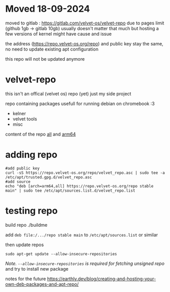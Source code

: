 # Moved 18-09-2024

moved to gitlab : https://gitlab.com/velvet-os/velvet-repo
due to pages limit (github 1gb -> gitlab 10gb) usually doesn't matter that much but hosting a few versions of kernel might have cause and issue

the address (https://repo.velvet-os.org/repo) and public key stay the same, no need to update existing apt configuration

this repo will not be updated anymore

# velvet-repo

this isn't an offical (velvet os) repo (yet) just my side project

repo containing packages usefull for running debian on chromebook :3

- kelner
- velvet tools
- misc

content of the repo [all](https://repo.velvet-os.org/repo/dists/stable/main/binary-all/Packages) and [arm64](https://repo.velvet-os.org/repo/dists/stable/main/binary-arm64/Packages)

# adding repo

```
#add public key
curl -sS https://repo.velvet-os.org/repo/velvet_repo.asc | sudo tee -a /etc/apt/trusted.gpg.d/velvet_repo.asc
#add source
echo "deb [arch=arm64,all] https://repo.velvet-os.org/repo stable main" | sudo tee /etc/apt/sources.list.d/velvet_repo.list
```

# testing repo

build repo ./buildme

add ```deb file:/.../repo stable main``` to ```/etc/apt/sources.list``` or similar

then update repos
```
sudo apt-get update --allow-insecure-repositories
```
_Note. ```--allow-insecure-repositories``` is required for fetching unsigned repo_
and try to install new package

notes for the future https://earthly.dev/blog/creating-and-hosting-your-own-deb-packages-and-apt-repo/

